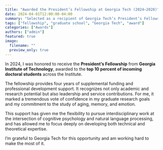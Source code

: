 ```yaml
---
title: "Awarded the President’s Fellowship at Georgia Tech (2024–2028)"
date: 2024-04-01T12:00:00-04:00
summary: "Selected as a recipient of Georgia Tech’s President’s Fellowship, awarded to the top 10% of incoming doctoral students."
tags: ["fellowship", "graduate school", "Georgia Tech", "award"]
categories: ["Awards"]
authors: ["admin"]
featured: true
image:
  filename: ""
  preview_only: true
---
```


In 2024, I was honored to receive the **President’s Fellowship** from **Georgia Institute of Technology**, awarded to the **top 10 percent of incoming doctoral students** across the Institute.

The fellowship provides four years of supplemental funding and professional development support. It recognizes not only academic and research potential but also leadership and service contributions. For me, it marked a tremendous vote of confidence in my graduate research goals and my commitment to the study of aging, memory, and emotion.

This support has given me the flexibility to pursue interdisciplinary work at the intersection of cognitive psychology and natural language processing, and has allowed me to focus deeply on developing both technical and theoretical expertise.

I’m grateful to Georgia Tech for this opportunity and am working hard to make the most of it.